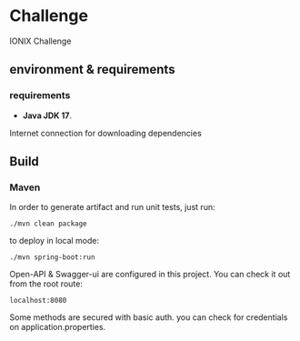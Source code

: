# Challenge
IONIX Challenge

## environment & requirements

### requirements

* **Java JDK 17**.

Internet connection for downloading dependencies

## Build

### Maven

In order to generate artifact and run unit tests, just run:

```text
./mvn clean package
```

to deploy in local mode:

```text
./mvn spring-boot:run
```

Open-API & Swagger-ui are configured in this project. You can check it out from the root route:

```text
localhost:8080
```

Some methods are secured with basic auth. you can check for credentials on application.properties.

